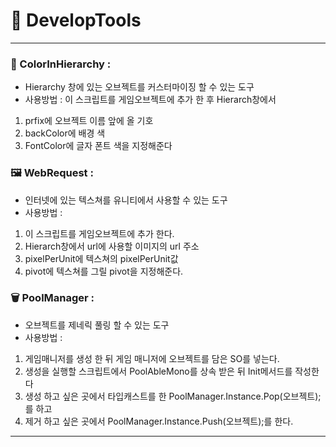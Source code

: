 # 🧰 DevelopTools
---

### 🎨 ColorInHierarchy :
 - Hierarchy 창에 있는 오브젝트를 커스터마이징 할 수 있는 도구
 - 사용방법 : 이 스크립트를 게임오브젝트에 추가 한 후 Hierarch창에서
 1. prfix에 오브젝트 이름 앞에 올 기호
 2. backColor에 배경 색
 3. FontColor에 글자 폰트 색을 지정해준다
 
 ### 🖼️ WebRequest :
 - 인터넷에 있는 텍스쳐를 유니티에서 사용할 수 있는 도구
 - 사용방법 :
 1. 이 스크립트를 게임오브젝트에 추가 한다.
 2. Hierarch창에서 url에 사용할 이미지의 url 주소
 3. pixelPerUnit에 텍스쳐의 pixelPerUnit값
 4. pivot에 텍스쳐를 그릴 pivot을 지정해준다.

 ### 🗑️ PoolManager :
 - 오브젝트를 제네릭 풀링 할 수 있는 도구
 - 사용방법 :
 1.  게임매니저를 생성 한 뒤 게임 매니저에 오브젝트를 담은 SO를 넣는다.
 2.  생성을 실행할 스크립트에서 PoolAbleMono를 상속 받은 뒤 Init메서드를 작성한다
 3.  생성 하고 싶은 곳에서 타입캐스트를 한 PoolManager.Instance.Pop(오브젝트);를 하고
 4.  제거 하고 싶은 곳에서 PoolManager.Instance.Push(오브젝트);를 한다.
          
---
